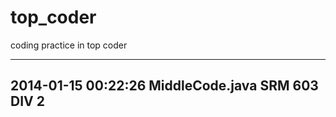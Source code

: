 top_coder
=========

coding practice in top coder

------------------------------------------------------
2014-01-15 00:22:26 MiddleCode.java
SRM 603 DIV 2
------------------------------------------------------
